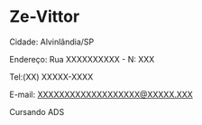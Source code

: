 # Ze-Vittor

Cidade: Alvinlândia/SP

Endereço: Rua XXXXXXXXXX - N: XXX

Tel:(XX) XXXXX-XXXX

E-mail: XXXXXXXXXXXXXXXXXXX@XXXXX.XXX

Cursando ADS
